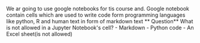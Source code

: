 We ar going to use google notebooks for tis course and.
Google notebook contain cells which are used to write code form programming languages like python, R and human text in form of markdown text
 ** Question**
 What is not allowed in a Jupyter Notebook's cell?
    - Markdown
    - Python code
    - An Excel sheet(is not allowed)